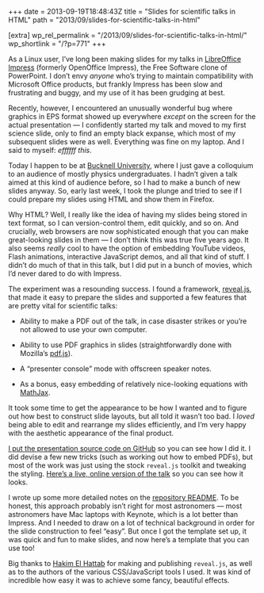 +++
date = 2013-09-19T18:48:43Z
title = "Slides for scientific talks in HTML"
path = "2013/09/slides-for-scientific-talks-in-html"

[extra]
wp_rel_permalink = "/2013/09/slides-for-scientific-talks-in-html/"
wp_shortlink = "/?p=771"
+++

As a Linux user, I’ve long been making slides for my talks in
[LibreOffice Impress](https://www.libreoffice.org/discover/impress/) (formerly
OpenOffice Impress), the Free Software clone of PowerPoint. I don’t envy
_anyone_ who’s trying to maintain compatibility with Microsoft Office
products, but frankly Impress has been slow and frustrating and buggy, and my
use of it has been grudging at best.

Recently, however, I encountered an unusually wonderful bug where graphics in
EPS format showed up everywhere _except_ on the screen for the actual
presentation — I confidently started my talk and moved to my first science
slide, only to find an empty black expanse, which most of my subsequent slides
were as well. Everything was fine on my laptop. And I said to myself: _effffff
this_.

Today I happen to be at [Bucknell University](https://www.bucknell.edu/),
where I just gave a colloquium to an audience of mostly physics
undergraduates. I hadn’t given a talk aimed at this kind of audience before,
so I had to make a bunch of new slides anyway. So, early last week, I took the
plunge and tried to see if I could prepare my slides using HTML and show them
in Firefox.

Why HTML? Well, I really like the idea of having my slides being stored in
text format, so I can version-control them, edit quickly, and so on. And
crucially, web browsers are now sophisticated enough that you can make
great-looking slides in them — I don’t think this was true five years ago. It
also seems _really_ cool to have the option of embedding YouTube videos, Flash
animations, interactive JavaScript demos, and all that kind of stuff. I didn’t
do much of that in this talk, but I did put in a bunch of movies, which I’d
never dared to do with Impress.

The experiment was a resounding success. I found a framework,
[reveal.js](http://lab.hakim.se/reveal-js/), that made it easy to prepare the
slides and supported a few features that are pretty vital for scientific
talks:

- Ability to make a PDF out of the talk, in case disaster strikes or you’re
  not allowed to use your own computer.

- Ability to use PDF graphics in slides (straightforwardly done with Mozilla’s
  [pdf.js](http://mozilla.github.io/pdf.js/)).

- A “presenter console” mode with offscreen speaker notes.

- As a bonus, easy embedding of relatively
  nice-looking equations with [MathJax](http://www.mathjax.org/).

It took some time to get the appearance to be how I wanted and to figure out
how best to construct slide layouts, but all told it wasn’t too bad. I _loved_
being able to edit and rearrange my slides efficiently, and I’m very happy
with the aesthetic appearance of the final product.

[I put the presentation source code on GitHub](https://github.com/pkgw/htmltalk)
so you can see how I did it. I did devise a few new tricks (such as working
out how to embed PDFs), but most of the work was just using the stock
`reveal.js` toolkit and tweaking the styling.
[Here’s a live, online version of the talk](https://www.cfa.harvard.edu/~pwilliam/htmltalk/)
so you can see how it looks.

I wrote up some more detailed notes on the
[repository README](https://github.com/pkgw/htmltalk#readme). To be honest,
this approach probably isn’t right for most astronomers — most astronomers
have Mac laptops with Keynote, which is a lot better than Impress. And I
needed to draw on a lot of technical background in order for the slide
construction to feel “easy”. But once I got the template set up, it was quick
and fun to make slides, and now here’s a template that you can use too!

Big thanks to [Hakim El Hattab](http://hakim.se/) for making and publishing
`reveal.js`, as well as to the authors of the various CSS/JavaScript tools I
used. It was kind of incredible how easy it was to achieve some fancy,
beautiful effects.
